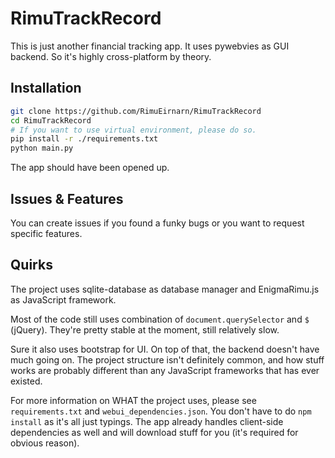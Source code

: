 # RimuTrackRecord

This is just another financial tracking app. It uses pywebvies as GUI backend. So it's highly cross-platform by theory.

## Installation

```sh
git clone https://github.com/RimuEirnarn/RimuTrackRecord
cd RimuTrackRecord
# If you want to use virtual environment, please do so.
pip install -r ./requirements.txt
python main.py
```

The app should have been opened up.

## Issues & Features

You can create issues if you found a funky bugs or you want to request specific features.

## Quirks

The project uses sqlite-database as database manager and EnigmaRimu.js as JavaScript framework.

Most of the code still uses combination of `document.querySelector` and `$` (jQuery). They're pretty stable at the moment, still relatively slow.

Sure it also uses bootstrap for UI. On top of that, the backend doesn't have much going on. The project structure isn't definitely common, and how stuff works are probably different than any JavaScript frameworks that has ever existed.

For more information on WHAT the project uses, please see `requirements.txt` and `webui_dependencies.json`. You don't have to do `npm install` as it's all just typings. The app already handles client-side dependencies as well and will download stuff for you (it's required for obvious reason).